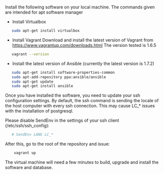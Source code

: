 Install the following software on your local machine. The commands given are intended for apt software manager
- Install Virtualbox
````bash
   sudo apt-get install virtualbox
````
- Install Vagrant
Download and install the latest version of Vagrant from https://www.vagrantup.com/downloads.html
The version tested is 1.6.5
````bash
   vagrant --version
````

- Install the latest version of Ansible (currently the latest version is 1.7.2)
````bash
   sudo apt-get install software-properties-common
   sudo apt-add-repository ppa:ansible/ansible
   sudo apt-get update
   sudo apt-get install ansible
````

Once you have installed the software, you need to update your ssh configuration settings.
By default, the ssh command is sending the locale of the host computer with every ssh connection.
This may cause LC_* issues with the installation of postgresql.

Please disable SendEnv in the settings of your ssh client (/etc/ssh/ssh_config):
````bash
   # SendEnv LANG LC_*
````

After this, go to the root of the repository and issue:

````bash
    vagrant up
````

The virtual machine will need a few minutes to build, upgrade and install the software and database.